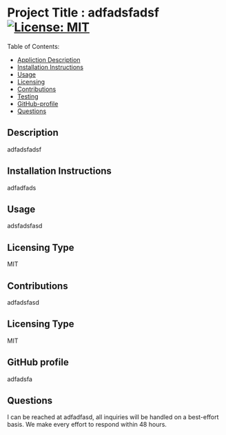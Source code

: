 

Project Title :  adfadsfadsf        [![License: MIT](https://img.shields.io/badge/License-MIT-yellow.svg)](https://opensource.org/licenses/MIT)             
=================================

Table of Contents: 

- [Appliction Description](#description)
- [Installation Instructions](#installation-instuctions)
- [Usage](usage)
- [Licensing](#licensing-type)
- [Contributions](#contribution)
- [Testing](#testing)
- [GitHub-profile](#github-profile)
- [Questions](#questions)

## Description

adfadsfadsf 

## Installation Instructions

adfadfads

## Usage 

adsfadsfasd 

## Licensing Type  

MIT

## Contributions

adfadsfasd

## Licensing Type 

MIT

## GitHub profile

adfadsfa

## Questions

I can be reached at adfadfasd, all inquiries will be handled on a best-effort basis.  We make every effort
to respond within 48 hours. 
